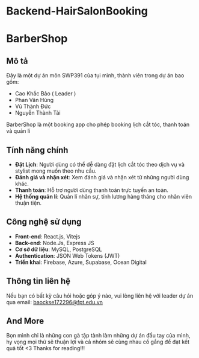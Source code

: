 ﻿# Backend-HairSalonBooking

# BarberShop

## Mô tả

Đây là một dự án môn SWP391 của tụi mình, thành viên trong dự án bao gồm:

- Cao Khắc Bảo ( Leader )
- Phan Văn Hùng
- Vũ Thành Đức
- Nguyễn Thành Tài

BarberShop là một booking app cho phép booking lịch cắt tóc, thanh toán và quản lí

## Tính năng chính

- **Đặt Lịch**: Người dùng có thể dễ dàng đặt lịch cắt tóc theo dịch vụ và stylist mong muốn theo nhu cầu.
- **Đánh giá và nhận xét**: Xem đánh giá và nhận xét từ những người dùng khác.
- **Thanh toán**: Hỗ trợ người dùng thanh toán trực tuyến an toàn.
- **Hệ thống quản lí**: Quản lí nhân sự, tính lương hàng tháng cho nhân viên thuận tiện.

## Công nghệ sử dụng

- **Front-end**: React.js, Vitejs
- **Back-end**: Node.Js, Express JS
- **Cơ sở dữ liệu**: MySQL, PostgreSQL
- **Authentication**: JSON Web Tokens (JWT)
- **Triển khai**: Firebase, Azure, Supabase, Ocean Digital

## Thông tin liên hệ

Nếu bạn có bất kỳ câu hỏi hoặc góp ý nào, vui lòng liên hệ với leader dự án qua email: baockse172296@fpt.edu.vn

## And More

Bọn mình chỉ là những con gà tập tành làm những dự án đầu tay của mình, hy vọng mọi thứ sẽ thuận lợi và cả nhóm sẽ cùng nhau cố gắng để đạt kết quả tốt <3
Thanks for reading!!!
